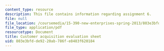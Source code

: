 ```yaml
---
content_type: resource
description: This file contains information regarding assignment 6.
file: null
file_location: /coursemedia/15-390-new-enterprises-spring-2013/803e3bfdde9220ab786fe8483f620184_MIT15_390S13_assgn6sheet.pdf
file_type: application/pdf
resourcetype: Document
title: Customer acquisition evaluation sheet
uid: 803e3bfd-de92-20ab-786f-e8483f620184
---
```

